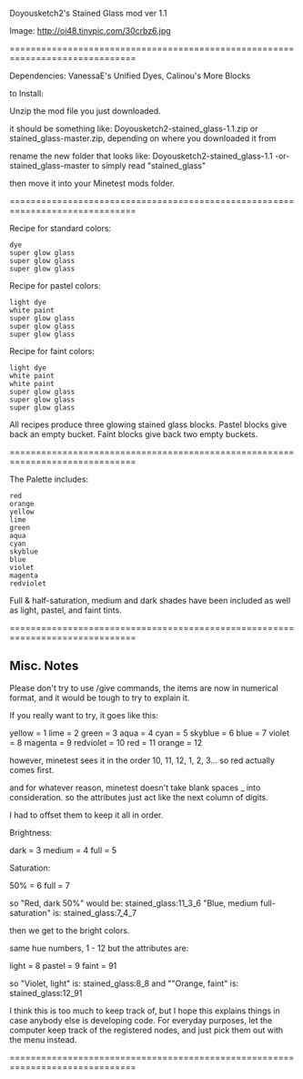 

Doyousketch2's Stained Glass mod
ver 1.1

Image: http://oi48.tinypic.com/30crbz6.jpg

==============================================================================

Dependencies: VanessaE's Unified Dyes, Calinou's More Blocks

to Install:

Unzip the mod file you just downloaded.

it should be something like: Doyousketch2-stained_glass-1.1.zip
or stained_glass-master.zip, depending on where you downloaded it from

rename the new folder that looks like: 
Doyousketch2-stained_glass-1.1 -or- stained_glass-master
to simply read "stained_glass"

then move it into your Minetest mods folder.

==============================================================================


Recipe for standard colors:

	dye
	super glow glass
	super glow glass
	super glow glass


Recipe for pastel colors:

	light dye
	white paint
	super glow glass
	super glow glass
	super glow glass


Recipe for faint colors:

	light dye
	white paint
	white paint
	super glow glass
	super glow glass
	super glow glass


All recipes produce three glowing stained glass blocks.
Pastel blocks give back an empty bucket.
Faint blocks give back two empty buckets.


==============================================================================


The Palette includes:

	red
	orange
	yellow
	lime
	green
	aqua
	cyan
	skyblue
	blue
	violet
	magenta
	redviolet


Full & half-saturation, medium and dark shades have been included
as well as light, pastel, and faint tints.


==============================================================================


Misc. Notes
-----------

Please don't try to use /give commands, the items are now in numerical format,
and it would be tough to try to explain it.

If you really want to try, it goes like this:

yellow    = 1
lime      = 2
green     = 3
aqua      = 4
cyan      = 5
skyblue   = 6
blue      = 7
violet    = 8
magenta   = 9
redviolet = 10
red       = 11
orange    = 12


however, minetest sees it in the order 10, 11, 12, 1, 2, 3...
so red actually comes first.

and for whatever reason, minetest doesn't take blank spaces _ into consideration.
so the attributes just act like the next column of digits.

I had to offset them to keep it all in order.

Brightness:

dark   = 3
medium = 4
full   = 5

Saturation:

50%    = 6
full   = 7

so "Red, dark 50%"  would be: stained_glass:11_3_6
"Blue, medium full-saturation" is: stained_glass:7_4_7

then we get to the bright colors.

same hue numbers, 1 - 12
but the attributes are:

light  = 8
pastel = 9
faint  = 91

so "Violet, light" is: stained_glass:8_8
and ""Orange, faint" is: stained_glass:12_91

I think this is too much to keep track of, but I hope this explains things in case anybody else is developing code.
For everyday purposes, let the computer keep track of the registered nodes, and just pick them out with the menu instead.


==============================================================================


